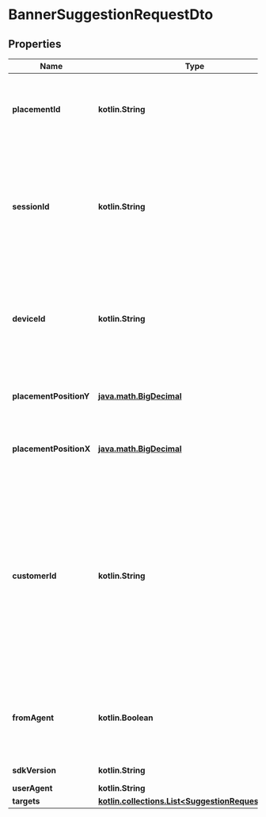 
# BannerSuggestionRequestDto

## Properties
Name | Type | Description | Notes
------------ | ------------- | ------------- | -------------
**placementId** | **kotlin.String** | Identifier for the placement which the suggestion will be placed. | 
**sessionId** | **kotlin.String** | The session starts when the customer visits the store. It persists until the customer closes the tab, browser or app. | 
**deviceId** | **kotlin.String** | The device identifier should be unique for each device. A customer can have multiple devices. | 
**placementPositionY** | [**java.math.BigDecimal**](java.math.BigDecimal.md) | The Y coordinate of the placement in pixel. |  [optional]
**placementPositionX** | [**java.math.BigDecimal**](java.math.BigDecimal.md) | The X coordinate of the placement in pixel. |  [optional]
**customerId** | **kotlin.String** | The customer identifier which is generated and managed by the store. The store should configure &#x60;frontApi&#x60; parameter of ADCIO SDK so that the &#x60;customerId&#x60; can be sent to ADCIO API. |  [optional]
**fromAgent** | **kotlin.Boolean** | Whether the request is from the ADCIO agent or not. Default value is &#x60;false&#x60;. |  [optional]
**sdkVersion** | **kotlin.String** | The version of the SDK |  [optional]
**userAgent** | **kotlin.String** |  |  [optional]
**targets** | [**kotlin.collections.List&lt;SuggestionRequestTarget&gt;**](SuggestionRequestTarget.md) |  |  [optional]



